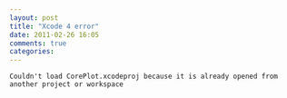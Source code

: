 ```yaml
---
layout: post
title: "Xcode 4 error"
date: 2011-02-26 16:05
comments: true
categories: 
---
```


```Couldn't load CorePlot.xcodeproj because it is already opened from another project or workspace```

